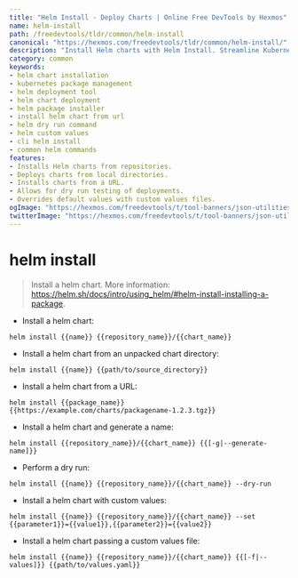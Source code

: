 ```yaml
---
title: "Helm Install - Deploy Charts | Online Free DevTools by Hexmos"
name: helm-install
path: /freedevtools/tldr/common/helm-install
canonical: "https://hexmos.com/freedevtools/tldr/common/helm-install/"
description: "Install Helm charts with Helm Install. Streamline Kubernetes deployments using package manager commands. Free online tool, no registration required."
category: common
keywords:
- helm chart installation
- kubernetes package management
- helm deployment tool
- helm chart deployment
- helm package installer
- install helm chart from url
- helm dry run command
- helm custom values
- cli helm install
- common helm commands
features:
- Installs Helm charts from repositories.
- Deploys charts from local directories.
- Installs charts from a URL.
- Allows for dry run testing of deployments.
- Overrides default values with custom values files.
ogImage: "https://hexmos.com/freedevtools/t/tool-banners/json-utilities-banner.png"
twitterImage: "https://hexmos.com/freedevtools/t/tool-banners/json-utilities-banner.png"
---
```


# helm install

> Install a helm chart.
> More information: <https://helm.sh/docs/intro/using_helm/#helm-install-installing-a-package>.

- Install a helm chart:

`helm install {{name}} {{repository_name}}/{{chart_name}}`

- Install a helm chart from an unpacked chart directory:

`helm install {{name}} {{path/to/source_directory}}`

- Install a helm chart from a URL:

`helm install {{package_name}} {{https://example.com/charts/packagename-1.2.3.tgz}}`

- Install a helm chart and generate a name:

`helm install {{repository_name}}/{{chart_name}} {{[-g|--generate-name]}}`

- Perform a dry run:

`helm install {{name}} {{repository_name}}/{{chart_name}} --dry-run`

- Install a helm chart with custom values:

`helm install {{name}} {{repository_name}}/{{chart_name}} --set {{parameter1}}={{value1}},{{parameter2}}={{value2}}`

- Install a helm chart passing a custom values file:

`helm install {{name}} {{repository_name}}/{{chart_name}} {{[-f|--values]}} {{path/to/values.yaml}}`
